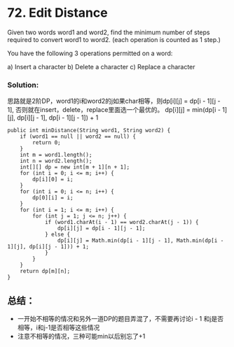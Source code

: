 # 72. Edit Distance

Given two words word1 and word2, find the minimum number of steps required to convert word1 to word2. (each operation is counted as 1 step.)

You have the following 3 operations permitted on a word:

a) Insert a character
b) Delete a character
c) Replace a character

### Solution:
思路就是2阶DP，word1的i和word2的j如果char相等，则dp[i][j] = dp[i - 1][j - 1], 否则就在insert，delete，replace里面选一个最优的。
dp[i][j] = min(dp[i - 1][j], dp[i][j - 1], dp[i - 1][j - 1]) + 1
```
public int minDistance(String word1, String word2) {
    if (word1 == null || word2 == null) {
        return 0;
    }
    int m = word1.length();
    int n = word2.length();
    int[][] dp = new int[m + 1][n + 1];
    for (int i = 0; i <= m; i++) {
        dp[i][0] = i;
    }
    for (int i = 0; i <= n; i++) {
        dp[0][i] = i;
    }
    for (int i = 1; i <= m; i++) {
        for (int j = 1; j <= n; j++) {
            if (word1.charAt(i - 1) == word2.charAt(j - 1)) {
                dp[i][j] = dp[i - 1][j - 1];
            } else {
                dp[i][j] = Math.min(dp[i - 1][j - 1], Math.min(dp[i - 1][j], dp[i][j - 1])) + 1;
            }
        }
    }
    return dp[m][n];
}
```
## 总结：
* 一开始不相等的情况和另外一道DP的题目弄混了，不需要再讨论i - 1 和j是否相等，i和j-1是否相等这些情况
* 注意不相等的情况，三种可能min以后别忘了+1
